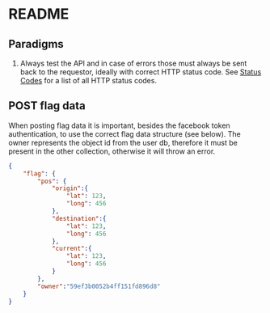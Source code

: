 # README

## Paradigms
1. Always test the API and in case of errors those must always be sent back to the requestor, ideally with correct HTTP status code. See [Status Codes]("https://de.wikipedia.org/wiki/HTTP-Statuscode") for a list of all HTTP status codes.


## POST flag data
When posting flag data it is important, besides the facebook token authentication, to use the correct flag data structure (see below). The owner represents the object id from the user db, therefore it must be present in the other collection, otherwise it will throw an error. 

```json
{
    "flag": {
        "pos": {
        	"origin":{
        		"lat": 123,
        		"long": 456
        	},
        	"destination":{
        		"lat": 123,
        		"long": 456
        	},
        	"current":{
        		"lat": 123,
        		"long": 456
        	}
        },
        "owner":"59ef3b0052b4ff151fd896d8"
    }
}
```
